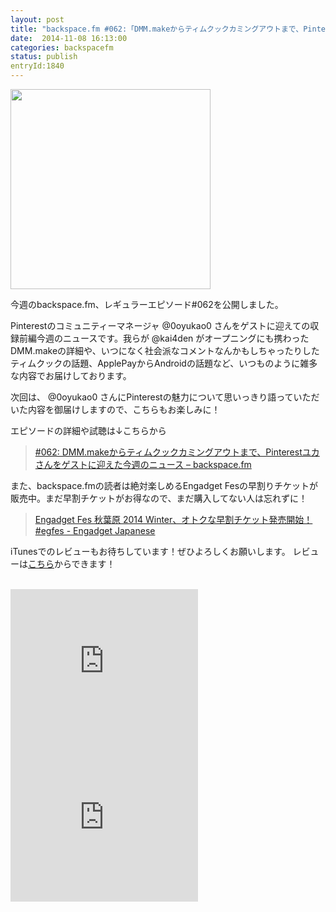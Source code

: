 ```yaml
---
layout: post
title: "backspace.fm #062:「DMM.makeからティムクックカミングアウトまで、Pinterestユカさんをゲストに迎えた今週のニュース」を公開しました"
date:  2014-11-08 16:13:00
categories: backspacefm
status: publish
entryId:1840
---
```

<img src='http://farm8.staticflickr.com/7360/12921002865_35bffd8859_c.jpg' width='320px'>

今週のbackspace.fm、レギュラーエピソード#062を公開しました。

Pinterestのコミュニティーマネージャ @0oyukao0 さんをゲストに迎えての収録前編今週のニュースです。我らが @kai4den がオープニングにも携わったDMM.makeの詳細や、いつになく社会派なコメントなんかもしちゃったりしたティムクックの話題、ApplePayからAndroidの話題など、いつものように雑多な内容でお届けしております。

次回は、 @0oyukao0 さんにPinterestの魅力について思いっきり語っていただいた内容を御届けしますので、こちらもお楽しみに！

エピソードの詳細や試聴は↓こちらから

> [#062: DMM.makeからティムクックカミングアウトまで、Pinterestユカさんをゲストに迎えた今週のニュース – backspace.fm](http://backspace.fm/episode/062/)

また、backspace.fmの読者は絶対楽しめるEngadget Fesの早割りチケットが販売中。まだ早割チケットがお得なので、まだ購入してない人は忘れずに！

> [Engadget Fes 秋葉原 2014 Winter、オトクな早割チケット発売開始！ #egfes - Engadget Japanese](http://japanese.engadget.com/2014/10/22/engadget-fes-2014-winter-egfes/)

iTunesでのレビューもお待ちしています！ぜひよろしくお願いします。
レビューは[こちら](https://itunes.apple.com/jp/podcast/backspace.fm/id830709730)からできます！

<br>
<iframe src="http://rcm-fe.amazon-adsystem.com/e/cm?t=driftking-22&o=9&p=12&l=bn1&mode=videogames-jp&browse=637394&fc1=000000&lt1=_blank&lc1=3366FF&bg1=FFFFFF&f=ifr" marginwidth="0" marginheight="0" width="300" height="250" border="0" frameborder="0" style="border:none;" scrolling="no"></iframe>
<iframe src="http://rcm-fe.amazon-adsystem.com/e/cm?t=driftking-22&o=9&p=12&l=bn1&mode=computers-jp&browse=2127209051&fc1=000000&lt1=_blank&lc1=3366FF&bg1=FFFFFF&f=ifr" marginwidth="0" marginheight="0" width="300" height="250" border="0" frameborder="0" style="border:none;" scrolling="no"></iframe>


